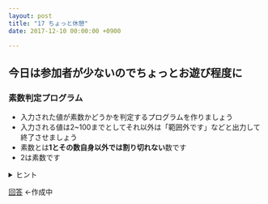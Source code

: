 ```yaml
---
layout: post
title: "17 ちょっと休憩"
date: 2017-12-10 00:00:00 +0900

---
```


## 今日は参加者が少ないのでちょっとお遊び程度に

### 素数判定プログラム

- 入力された値が素数かどうかを判定するプログラムを作りましょう
- 入力される値は2~100までとしてそれ以外は「範囲外です」などと出力して終了させましょう
- 素数とは**1とその数自身以外では割り切れない**数です
- 2は素数です

<details><summary>ヒント</summary><div>

なにかカウンター的な変数を用意してみると楽かもしれません<br>
割り切れるかを判別するのは剰余算(%)です<br>
a%b=0ならば割り切れます(あまりが0だから)<br>
1で割っても必ずわりきれるので考慮しなくてもいいかもしれません
</div></details>


[回答](https://) ←作成中
